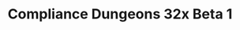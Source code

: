 ---
layout: post
title: Compliance Dungeons 32x Beta 1
permalink: /compliance32xDungeons/B1
header-img: https://database.faithfulpack.net/images/website/posts/32xDungeons/B1.jpg
discontinued: true

long_text: After long development, we are proud to present the first public beta of Compliance Dungeons! Experience your favourite dungeon-crawler game, now with double-resolution textures. In this initial update, we're bringing you block textures for most levels including DLC, as well as miscellaneous level-nonspecific props. <br><br> With this release, the transformation of most Faithful-related projects into Compliance is complete. Here is the changelog comparing this version with Faithful Dungeons Beta 3

main_changelog: changelogs/dungeons

download:
  - Beta 1:
    - https://github.com/Faithful-Resource-Pack/Faithful-Dungeons-32x/releases/download/B1/1-ComplianceDungeons_beta1.pak
  - How to install:
    - https://dokucraft.co.uk/stash/?help=modding-dungeons

---